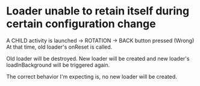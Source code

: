 # Loader unable to retain itself during certain configuration change

A CHILD activity is launched -> ROTATION -> BACK button pressed (Wrong)
At that time, old loader's onReset is called. 

Old loader will be destroyed. New loader will be created and new loader's  loadInBackground will be triggered again.

The correct behavior I'm expecting is, no new loader will be created.
